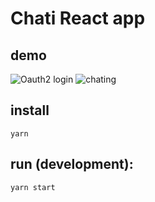 # Chati React app

## demo
![Oauth2 login ](https://github.com/LeTranAnhVu/chati_fe/blob/develop/demo/demo2.gif)
![chating ](https://github.com/LeTranAnhVu/chati_fe/blob/develop/demo/demo1.gif)

## install 
```shell script
yarn
```

## run (development):
```shell script
yarn start
```